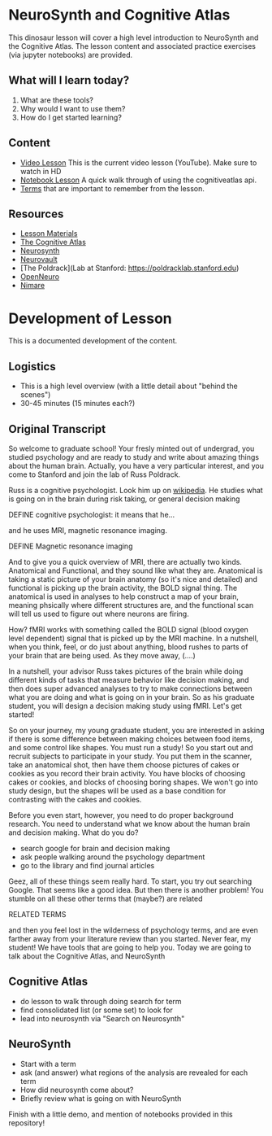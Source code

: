 # NeuroSynth and Cognitive Atlas

This dinosaur lesson will cover a high level introduction to NeuroSynth and the
Cognitive Atlas. The lesson content and associated practice exercises (via jupyter
notebooks) are provided.

## What will I learn today?

 1. What are these tools?
 2. Why would I want to use them?
 3. How do I get started learning?

## Content

 - [Video Lesson](https://youtu.be/c07MYFA5xPU) This is the current video lesson (YouTube). Make sure to watch in HD
 - [Notebook Lesson](notebook/cognitive-atlas-intro.ipynb) A quick walk through of using the cognitiveatlas api.
 - [Terms](terms.md) that are important to remember from the lesson.


## Resources

 - [Lesson Materials](https://github.com/vsoch/dinosaur-lessons/tree/master/neuro)
 - [The Cognitive Atlas](https://www.cognitiveatlas.org)
 - [Neurosynth](http://neurosynth.org)
 - [Neurovault](https://www.neurovault.org)
 - [The Poldrack](Lab at Stanford: https://poldracklab.stanford.edu)
 - [OpenNeuro](https://www.openneuro.org)
 - [Nimare](https://www.github.com/neurostuff/NiMare)

# Development of Lesson

This is a documented development of the content.

## Logistics

 - This is a high level overview (with a little detail about "behind the scenes")
 - 30-45 minutes (15 minutes each?) 

## Original Transcript

So welcome to graduate school! Your fresly minted out of undergrad, you studied psychology and are ready to
study and write about amazing things about the human brain. Actually, you have a very particular interest,
and you come to Stanford and join the lab of Russ Poldrack.

Russ is a cognitive psychologist. Look him up on [wikipedia](). He studies what is going on in the brain during risk taking,
or general decision making

DEFINE cognitive psychologist: it means that he...

and he uses MRI, magnetic resonance imaging.

DEFINE Magnetic resonance imaging

And to give you a quick overview of MRI, there are actually two kinds. Anatomical and Functional, and they sound like what they are. Anatomical
is taking a static picture of your brain anatomy (so it's nice and detailed) and functional is picking up the brain activity, the BOLD signal thing.
The anatomical is used in analyses to help construct a map of your brain, meaning phsically where different structures are, and the
functional scan will tell us used to figure out where neurons are firing.

How? fMRI works with something called the BOLD signal (blood oxygen level dependent) signal that is picked up
by the MRI machine. In a nutshell, when you think, feel, or do just about anything, blood rushes to parts of your brain that are being used.
As they move away, (....)

In a nutshell, your advisor Russ takes pictures of the brain while doing different kinds of tasks that measure behavior
like decision making, and then does super advanced analyses to try to make connections between what you are doing
and what is going on in your brain. So as his graduate student, you will design a decision making study using fMRI. Let's get started!

So on your journey, my young graduate student, you are interested in asking if there is some difference between making choices
between food items, and some control like shapes. You must run a study! So you start out and recruit subjects to participate in your study. You put
them in the scanner, take an anatomical shot, then have them choose pictures of cakes or cookies as you record their
brain activity. You have blocks of choosing cakes or cookies, and blocks of choosing boring shapes. We won't go into study design,
but the shapes will be used as a base condition for contrasting with the cakes and cookies.

Before you even start, however, you need to do proper background research. You need to understand what we know about
the human brain and decision making. What do you do?

 - search google for brain and decision making
 - ask people walking around the psychology department
 - go to the library and find journal articles 

Geez, all of these things seem really hard. To start, you try out searching Google. That seems like a good idea. But then there is another problem!
You stumble on all these other terms that (maybe?) are related

RELATED TERMS

and then you feel lost in the wilderness of psychology terms, and are even farther away from your literature review than you started.
Never fear, my student! We have tools that are going to help you. Today we are going to talk about the Cognitive Atlas, and NeuroSynth

## Cognitive Atlas

 - do lesson to walk through doing search for term
 - find consolidated list (or some set) to look for
 - lead into neurosynth via "Search on Neurosynth"

## NeuroSynth

 - Start with a term
 - ask (and answer) what regions of the analysis are revealed for each term
 - How did neurosynth come about?
 - Briefly review what is going on with NeuroSynth

Finish with a little demo, and mention of notebooks provided in this repository!

